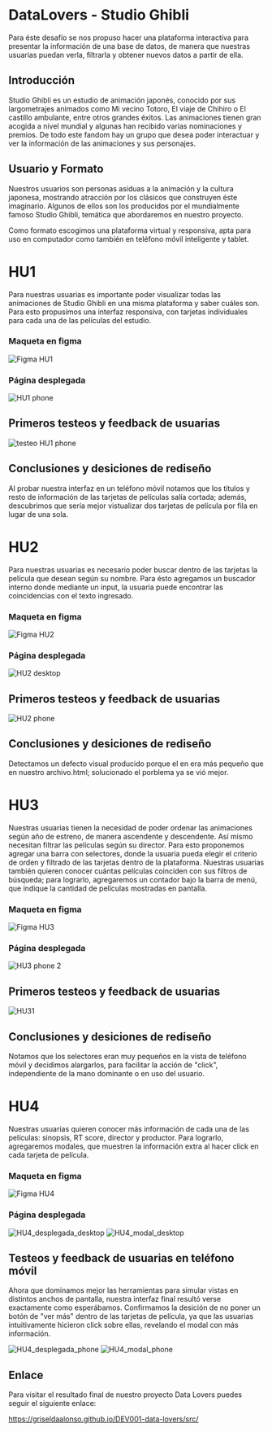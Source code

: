 # DataLovers - Studio Ghibli

Para éste desafío se nos propuso hacer una plataforma interactiva para presentar la información de una base de datos, de manera que nuestras usuarias puedan verla, filtrarla y obtener nuevos datos a partir de ella.

## Introducción

Studio Ghibli es un estudio de animación japonés, conocido por sus largometrajes animados como Mi vecino Totoro, El viaje de Chihiro o El castillo ambulante, entre otros grandes éxitos.
Las animaciones tienen gran acogida a nivel mundial y algunas han recibido varias nominaciones y premios. De todo este fandom hay un grupo que desea poder interactuar y ver la información de las animaciones y sus personajes.

## Usuario y Formato

Nuestros usuarios son personas asiduas a la animación y la cultura japonesa, mostrando atracción por los clásicos que construyen éste imaginario. Algunos de ellos son los producidos por el mundialmente famoso Studio Ghibli, temática que abordaremos en nuestro proyecto.

Como formato escogimos una plataforma virtual y responsiva, apta para uso en computador como también en teléfono móvil inteligente y tablet.

# HU1

Para nuestras usuarias es importante poder visualizar todas las animaciones de Studio Ghibli en una misma plataforma y saber cuáles son. Para esto propusimos una interfaz responsiva, con tarjetas individuales para cada una de las películas del estudio.

### Maqueta en figma

![Figma HU1](https://user-images.githubusercontent.com/113854603/203373461-63ac3baf-6d3c-48ea-b3d3-e1c0b89605ba.png)

### Página desplegada

![HU1 phone](https://user-images.githubusercontent.com/113854603/203366986-9bc1067a-15e6-421f-b6ed-f34a0a7be57c.jpg)

## Primeros testeos y feedback de usuarias
![testeo HU1 phone](https://user-images.githubusercontent.com/113854603/203367080-088eb891-5a3c-42e8-8365-66dbb3887fe6.jpg)

## Conclusiones y desiciones de rediseño

Al probar nuestra interfaz en un teléfono móvil notamos que los títulos y resto de información de las tarjetas de películas salía cortada; además, descubrimos que sería mejor vistualizar dos tarjetas de película por fila en lugar de una sola.

# HU2

Para nuestras usuarias es necesario poder buscar dentro de las tarjetas la película que desean según su nombre. Para ésto agregamos un buscador interno donde mediante un input, la usuaria puede encontrar las coincidencias con el texto ingresado.

### Maqueta en figma

![Figma HU2](https://user-images.githubusercontent.com/113854603/203373607-39e2c3cd-42f9-4e49-aa80-d7c50fcba007.png)

### Página desplegada
![HU2 desktop](https://user-images.githubusercontent.com/113854603/203368024-670db344-f7f6-4458-b62f-96ba38080ee4.png)

## Primeros testeos y feedback de usuarias
![HU2 phone](https://user-images.githubusercontent.com/113854603/203368084-83f45593-e77a-497e-832e-e6184b96326d.jpg)

## Conclusiones y desiciones de rediseño

Detectamos un defecto visual producido porque el <body> en era más pequeño que <html> en nuestro archivo.html; solucionado el porblema ya se vió mejor.


# HU3

Nuestras usuarias tienen la necesidad de poder ordenar las animaciones según año de estreno, de manera ascendente y descendente. Así mismo necesitan filtrar las películas según su director. Para esto proponemos agregar una barra con selectores, donde la usuaria pueda elegir el criterio de orden y filtrado de las tarjetas dentro de la plataforma. Nuestras usuarias también quieren conocer cuántas películas coinciden con sus filtros de búsqueda; para lograrlo, agregaremos un contador bajo la barra de menú, que indique la cantidad de películas mostradas en pantalla.

### Maqueta en figma

![Figma HU3](https://user-images.githubusercontent.com/113854603/203373773-0827e789-b877-4e92-815d-3f13126ede42.png)

### Página desplegada
![HU3 phone 2](https://user-images.githubusercontent.com/113854603/203369241-d6489ef8-8218-4518-880e-090bea2f8a34.png)

## Primeros testeos y feedback de usuarias
![HU31](https://user-images.githubusercontent.com/113854603/203369347-e2ba361b-ed3a-46bd-998e-9909a471d103.png)

## Conclusiones y desiciones de rediseño

Notamos que los selectores eran muy pequeños en la vista de teléfono móvil y decidimos alargarlos, para facilitar la acción de "click", independiente de la mano dominante o en uso del usuario.

# HU4

Nuestras usuarias quieren conocer más información de cada una de las películas: sinopsis, RT score, director y productor. Para lograrlo, agregaremos modales, que muestren la información extra al hacer click en cada tarjeta de película.

### Maqueta en figma

![Figma HU4](https://user-images.githubusercontent.com/113854603/203373864-5a1c2094-54e7-474e-aad7-cf161d7be903.png)

### Página desplegada
![HU4_desplegada_desktop](https://user-images.githubusercontent.com/113854603/203370910-0f7790e9-23da-4c7f-b797-d09171adbaa7.png)
![HU4_modal_desktop](https://user-images.githubusercontent.com/113854603/203370986-3d789360-4b34-43f1-b4b5-ff8fb8306079.png)

## Testeos y feedback de usuarias en teléfono móvil

Ahora que dominamos mejor las herramientas para simular vistas en distintos anchos de pantalla, nuestra interfaz final resultó verse exactamente como esperábamos. Confirmamos la desición de no poner un botón de "ver más" dentro de las tarjetas de película, ya que las usuarias intuitivamente hicieron click sobre ellas, revelando el modal con más información.

![HU4_desplegada_phone](https://user-images.githubusercontent.com/113854603/203370677-4c3f9af3-c8d5-494e-adbf-6cb1a0da6168.jpg)
![HU4_modal_phone](https://user-images.githubusercontent.com/113854603/203370751-616929c9-4c86-42e7-977e-0e39bba59687.jpg)


## Enlace

Para visitar el resultado final de nuestro proyecto Data Lovers puedes seguir el siguiente enlace:

https://griseldaalonso.github.io/DEV001-data-lovers/src/





